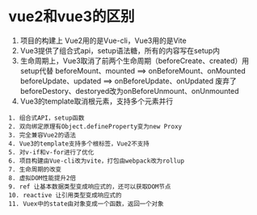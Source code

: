 # vue2和vue3的区别

1. 项目的构建上
	Vue2用的是Vue-cli，Vue3用的是Vite
2. Vue3提供了组合式api，setup语法糖，所有的内容写在setup内
3. 生命周期上，Vue3取消了前两个生命周期（beforeCreate、created）用setup代替
	 beforeMount、mounted ==> onBeforeMount、onMounted
	 beforeUpdate、updated ==> onBeforeUpdate、onUpdated
	 废弃了beforeDestory、destoryed改为onBeforeUnmount、onUnmounted
4. Vue3的template取消根元素，支持多个元素并行

```
1. 组合式API，setup函数
2. 双向绑定原理有Object.defineProperty变为new Proxy
3. 完全兼容Vue2的语法
4. Vue3的template支持多个根标签，Vue2不支持
5. 对v-if和v-for进行了优化
6. 项目构建由Vue-cli改为vite，打包由webpack改为rollup
7. 生命周期的改变
8. 虚拟DOM性能提升2倍
9. ref 让基本数据类型变成响应式的，还可以获取DOM节点
10. reactive 让引用类型变成响应式的
11. Vuex中的state由对象变成一个函数，返回一个对象
```

